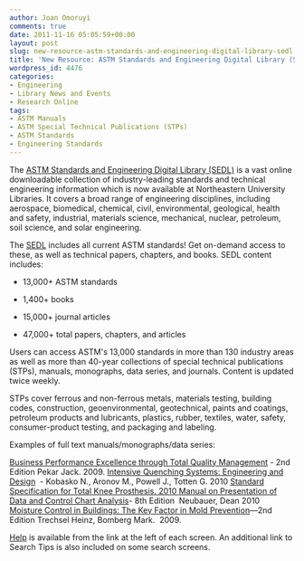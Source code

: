 ```yaml
---
author: Joan Omoruyi
comments: true
date: 2011-11-16 05:05:59+00:00
layout: post
slug: new-resource-astm-standards-and-engineering-digital-library-sedl
title: 'New Resource: ASTM Standards and Engineering Digital Library (SEDL)'
wordpress_id: 4476
categories:
- Engineering
- Library News and Events
- Research Online
tags:
- ASTM Manuals
- ASTM Special Technical Publications (STPs)
- ASTM Standards
- Engineering Standards
---
```


The [ASTM Standards and Engineering Digital Library (SEDL)](http://0-enterprise.astm.org.ilsprod.lib.neu.edu/) is a vast online downloadable collection of industry-leading standards and technical engineering information which is now available at Northeastern University Libraries. It covers a broad range of engineering disciplines, including aerospace, biomedical, chemical, civil, environmental, geological, health and safety, industrial, materials science, mechanical, nuclear, petroleum, soil science, and solar engineering.

The [SEDL](http://0-enterprise.astm.org.ilsprod.lib.neu.edu/) includes all current ASTM standards! Get on-demand access to these, as well as technical papers, chapters, and books. SEDL content includes:



	
  * 13,000+ ASTM standards

	
  * 1,400+ books

	
  * 15,000+ journal articles

	
  * 47,000+ total papers, chapters, and articles


Users can access ASTM's 13,000 standards in more than 130 industry areas as well as more than 40-year collections of special technical publications (STPs), manuals, monographs, data series, and journals. Content is updated twice weekly.

STPs cover ferrous and non-ferrous metals, materials testing, building codes, construction, geoenvironmental, geotechnical, paints and coatings, petroleum products and lubricants, plastics, rubber, textiles, water, safety, consumer-product testing, and packaging and labeling.

Examples of full text manuals/monographs/data series:

[Business Performance Excellence through Total Quality Management](http://0-enterprise.astm.org.ilsprod.lib.neu.edu/SUBSCRIPTION/DIGITAL_LIBRARY/MNL/SOURCE_PAGES/MNL22-2ND.htm) - 2nd Edition
Pekar Jack. 2009.
[Intensive Quenching Systems: Engineering and Design](http://0-enterprise.astm.org.ilsprod.lib.neu.edu/SUBSCRIPTION/DIGITAL_LIBRARY/MNL/SOURCE_PAGES/MNL64.htm)  - Kobasko N., Aronov M., Powell J., Totten G. 2010
[Standard Specification for Total Knee Prosthesis. 2010 ](http://0-enterprise.astm.org.ilsprod.lib.neu.edu/SUBSCRIPTION/filtrexx40.cgi?+/usr6/htdocs/newpilot.com/SUBSCRIPTION/REDLINE_PAGES/F2083.htm)
[Manual on Presentation of Data and Control Chart Analysis](http://0-enterprise.astm.org.ilsprod.lib.neu.edu/SUBSCRIPTION/DIGITAL_LIBRARY/MNL/SOURCE_PAGES/MNL7-8TH.htm)- 8th Edition  Neubauer, Dean 2010
[Moisture Control in Buildings: The Key Factor in Mold Prevention](http://0-enterprise.astm.org.ilsprod.lib.neu.edu/SUBSCRIPTION/DIGITAL_LIBRARY/MNL/SOURCE_PAGES/MNL18-2ND.htm)—2nd Edition
Trechsel Heinz, Bomberg Mark.  2009.

[Help](http://www.astm.org/SUPPORT/) is available from the link at the left of each screen. An additional link to Search Tips is also included on some search screens.

